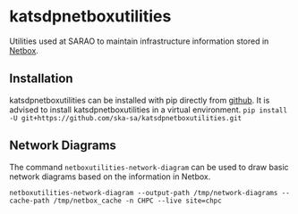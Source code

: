 katsdpnetboxutilities
=====================

Utilities used at SARAO to maintain infrastructure information stored in [Netbox](https://github.com/netbox-community/netbox).

Installation
------------

katsdpnetboxutilities can be installed with pip directly from [github](https://github.com/ska-sa/katsdpnetboxutilities).
It is advised to install katsdpnetboxutilities in a virtual environment.
`pip install -U git+https://github.com/ska-sa/katsdpnetboxutilities.git`

Network Diagrams
-----------------

The command `netboxutilities-network-diagram` can be used to draw basic network diagrams based on the information in Netbox.

`netboxutilities-network-diagram --output-path /tmp/network-diagrams --cache-path /tmp/netbox_cache -n CHPC --live site=chpc`
